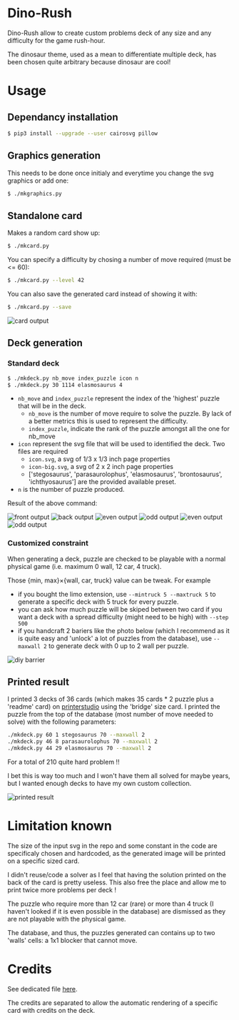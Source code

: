 # Dino-Rush
Dino-Rush allow to create custom problems deck of any size and any difficulty for the game rush-hour.

The dinosaur theme, used as a mean to differentiate multiple deck, has been chosen quite arbitrary because dinosaur are cool!

# Usage
## Dependancy installation
```sh
$ pip3 install --upgrade --user cairosvg pillow
```

## Graphics generation
This needs to be done once initialy and everytime you change the svg graphics or add one:
```sh
$ ./mkgraphics.py
```

## Standalone card
Makes a random card show up:
```sh
$ ./mkcard.py
```

You can specify a difficulty by chosing a number of move required (must be <= 60):
```sh
$ ./mkcard.py --level 42
```

You can also save the generated card instead of showing it with:
```sh
$ ./mkcard.py --save
```

![card output](example/standalone_example.png "standalone output")

## Deck generation
### Standard deck
```sh
$ ./mkdeck.py nb_move index_puzzle icon n
$ ./mkdeck.py 30 1114 elasmosaurus 4
```
 - `nb_move` and `index_puzzle` represent the index of the 'highest' puzzle that will be in the deck.
   - `nb_move` is the number of move require to solve the puzzle. By lack of a better metrics this is used to represent the difficulty.
   - `index_puzzle`, indicate the rank of the puzzle amongst all the one for nb\_move
 - `icon` represent the svg file that will be used to identified the deck. Two files are required
   - `icon.svg`, a svg of 1/3 x 1/3 inch page properties
   - `icon-big.svg`, a svg of 2 x 2 inch page properties
   - ['stegosaurus', 'parasaurolophus', 'elasmosaurus', 'brontosaurus', 'ichthyosaurus'] are the provided available preset.
 - `n` is the number of puzzle produced.

Result of the above command:

![front output](example/deck/elasmosaurus-front.png "front output")
![back output](example/deck/elasmosaurus-back.png "back output")
![even output](example/deck/elasmosaurus-even-1.png "even output")
![odd output](example/deck/elasmosaurus-odd-2.png "odd output")
![even output](example/deck/elasmosaurus-even-3.png "even output")
![odd output](example/deck/elasmosaurus-odd-4.png "odd output")

### Customized constraint
When generating a deck, puzzle are checked to be playable with a normal physical game (i.e. maximum 0 wall, 12 car, 4 truck).

Those {min, max}×{wall, car, truck} value can be tweak. For example
 - if you bought the limo extension, use `--mintruck 5 --maxtruck 5` to generate a specific deck with 5 truck for every puzzle.
 - you can ask how much puzzle will be skiped between two card if you want a deck with a spread difficulty (might need to be high) with `--step 500`
 - if you handcraft 2 bariers like the photo below (which I recommend as it is quite easy and 'unlock' a lot of puzzles from the database), use `--maxwall 2` to generate deck with 0 up to 2 wall per puzzle.

![diy barrier](example/barrier.jpg "diy barrier")

## Printed result
I printed 3 decks of 36 cards (which makes 35 cards * 2 puzzle plus a 'readme' card) on [printerstudio](https://www.printerstudio.com) using the 'bridge' size card.
I printed the puzzle from the top of the database (most number of move needed to solve) with the following parameters:
```sh
./mkdeck.py 60 1 stegosaurus 70 --maxwall 2
./mkdeck.py 46 8 parasaurolophus 70 --maxwall 2
./mkdeck.py 44 29 elasmosaurus 70 --maxwall 2
```

For a total of 210 quite hard problem !!

I bet this is way too much and I won't have them all solved for maybe years, but I wanted enough decks to have my own custom collection.

![printed result](example/printed_result.jpg "printed result")

# Limitation known
The size of the input svg in the repo and some constant in the code are specificaly chosen and hardcoded, as the generated image will be printed on a specific sized card.

I didn't reuse/code a solver as I feel that having the solution printed on the back of the card is pretty useless. This also free the place and allow me to print twice more problems per deck !

The puzzle who require more than 12 car (rare) or more than 4 truck (I haven't looked if it is even possible in the database) are dismissed as they are not playable with the physical game.

The database, and thus, the puzzles generated can contains up to two 'walls' cells: a 1x1 blocker that cannot move.

# Credits
See dedicated file [here](credits.md).

The credits are separated to allow the automatic rendering of a specific card with credits on the deck.
